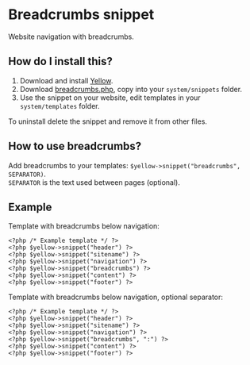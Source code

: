 Breadcrumbs snippet
===================
Website navigation with breadcrumbs.

How do I install this?
----------------------
1. Download and install [Yellow](https://github.com/markseu/yellowcms/).  
2. Download [breadcrumbs.php](breadcrumbs.php?raw=true), copy into your `system/snippets` folder.  
3. Use the snippet on your website, edit templates in your `system/templates` folder.

To uninstall delete the snippet and remove it from other files.

How to use breadcrumbs?
-----------------------
Add breadcrumbs to your templates: `$yellow->snippet("breadcrumbs", SEPARATOR)`.  
`SEPARATOR` is the text used between pages (optional).

Example
-------
Template with breadcrumbs below navigation:

    <?php /* Example template */ ?>
    <?php $yellow->snippet("header") ?>
    <?php $yellow->snippet("sitename") ?>
    <?php $yellow->snippet("navigation") ?>
    <?php $yellow->snippet("breadcrumbs") ?>
    <?php $yellow->snippet("content") ?>
    <?php $yellow->snippet("footer") ?>

Template with breadcrumbs below navigation, optional separator:

    <?php /* Example template */ ?>
    <?php $yellow->snippet("header") ?>
    <?php $yellow->snippet("sitename") ?>
    <?php $yellow->snippet("navigation") ?>
    <?php $yellow->snippet("breadcrumbs", ":") ?>
    <?php $yellow->snippet("content") ?>
    <?php $yellow->snippet("footer") ?>